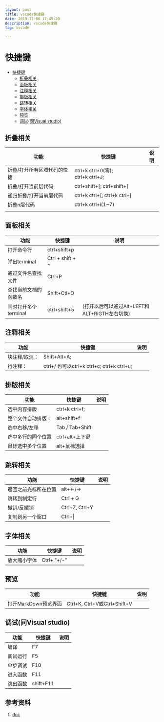 ```yaml
---
layout: post
title: vscode快捷键
date: 2019-11-08 17:45:20
description: vscode快捷键
tag: vscode

---
```




# 快捷键

- [快捷键](#快捷键)
  - [折叠相关](#折叠相关)
  - [面板相关](#面板相关)
  - [注释相关](#注释相关)
  - [排版相关](#排版相关)
  - [跳转相关](#跳转相关)
  - [字体相关](#字体相关)
  - [预览](#预览)
  - [调试(同Visual studio)](#调试同visual-studio)

## 折叠相关

| 功能                        | 快捷键                            | 说明 |
| --------------------------- | --------------------------------- | ---- |
| 折叠/打开所有区域代码的快捷 | ctrl+k ctrl+0(零); ctrl+k ctrl+J; |      |
| 折叠/打开当前层代码         | ctrl+shift+[; ctrl+shift+]        |      |
| 递归折叠/打开当前层代码     | ctrl+k ctrl+[; ctrl+k ctrl+]      |      |
| 折叠n层代码                 | ctrl+k ctrl+i(1~7)                |      |
|                             |                                   |      |

## 面板相关

| 功能                 | 快捷键           | 说明                                          |
| -------------------- | ---------------- | --------------------------------------------- |
| 打开命令行           | ctrl+shift+p     |                                               |
| 弹出terminal         | Ctrl + shift + ~ |                                               |
| 通过文件名查找文件   | Ctrl+P           |                                               |
| 查找当前文档的函数名 | Shift+Ctl+O      |                                               |
| 同时打开多个terminal | ctrl+shift+5     | (打开以后可以通过Alt+LEFT和ALT+RIGTH左右切换) |

## 注释相关

| 功能          | 快捷键                                      | 说明 |
| ------------- | ------------------------------------------- | ---- |
| 块注释/取消： | Shift+Alt+A;                                |      |
| 行注释：      | ctrl+/ 也可以ctrl+k ctrl+c;  ctrl+k ctrl+u; |      |

## 排版相关

| 功能               | 快捷键          | 说明 |
| ------------------ | --------------- | ---- |
| 选中内容排版       | ctrl+k ctrl+f;  |      |
| 整个文件自动排版： | alt+shift+f     |      |
| 选中右移/左移      | Tab / Tab+Shift |      |
| 选中多行的同个位置 | ctrl+alt+上下键 |      |
| 鼠标选中多个位置   | alt+鼠标选择    |

## 跳转相关

| 功能                 | 快捷键         | 说明 |
| -------------------- | -------------- | ---- |
| 返回之前光标所在位置 | alt+<-/->      |      |
| 跳转到制定行         | Ctrl + G       |      |
| 撤销/反撤销          | Ctrl+Z, Ctrl+Y |      |
| 复制到另一个窗口     | Ctrl+\|        |

## 字体相关

| 功能         | 快捷键      | 说明 |
| ------------ | ----------- | ---- |
| 放大缩小字体 | Ctrl+ "+/-" |      |

## 预览

| 功能                 | 快捷键                       | 说明 |
| -------------------- | ---------------------------- | ---- |
| 打开MarkDown预览界面 | Ctrl+K, Ctrl+V或Ctrl+Shift+V |

## 调试(同Visual studio)

| 功能     | 快捷键    | 说明 |
| -------- | --------- | ---- |
| 编译     | F7        |
| 调试运行 | F5        |
| 单步调试 | F10       |
| 进入函数 | F11       |
| 跳出函数 | shift+F11 |

## 参考资料

1. [doc](https://code.visualstudio.com/docs/)
